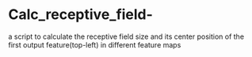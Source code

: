 # Calc_receptive_field-
a script to calculate the receptive field size and its center position of the first output feature(top-left) in different feature maps
